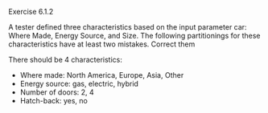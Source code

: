 Exercise 6.1.2

A tester defined three characteristics based on the input parameter car: Where Made, Energy Source, and Size. The following partitionings for these characteristics have at least two mistakes. Correct them

There should be 4 characteristics:
- Where made: North America, Europe, Asia, Other
- Energy source: gas, electric, hybrid
- Number of doors: 2, 4
- Hatch-back: yes, no
